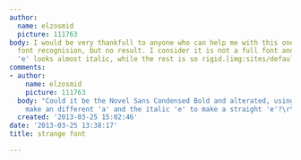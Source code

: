 ```yaml
---
author:
  name: elzosmid
  picture: 111763
body: I would be very thankfull to anyone who can help me with this one. I tried online
  font recognision, but no result. I consider it is not a full font and thought the
  'e' looks almost italic, while the rest is so rigid.[img:sites/default/files/old-images/waddenhaven_6624.jpg]
comments:
- author:
    name: elzosmid
    picture: 111763
  body: "Could it be the Novel Sans Condensed Bold and alterated, using the 'd' to
    make an different 'a' and the italic 'e' to make a straight 'e'?\r\n"
  created: '2013-03-25 15:02:46'
date: '2013-03-25 13:38:17'
title: strange font

---
```

